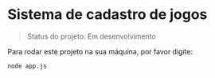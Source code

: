 <h1>Sistema de cadastro de jogos</h1>

>Status do projeto: Em desenvolvimento

Para rodar este projeto na sua máquina, por favor digite:
 
 ```
node app.js
 ```
 
